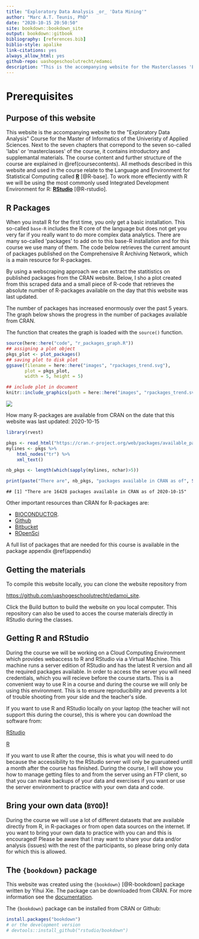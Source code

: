 ```yaml
--- 
title: "Exploratory Data Analysis _or_ 'Data Mining'"
author: "Marc A.T. Teunis, PhD"
date: "2020-10-15 20:50:50"
site: bookdown::bookdown_site
output: bookdown::gitbook
bibliography: [references.bib]
biblio-style: apalike
link-citations: yes
always_allow_html: yes
github-repo: uashogeschoolutrecht/edamoi
description: "This is the accompanying website for the Masterclasses 'Exploratory Data Analysis _or_ 'Data Mining' of the Hogeschool Utrecht Master of Informatics"
---
```




# Prerequisites



## Purpose of this website
This website is the accompanying website to the "Exploratory Data Analysis" Course for the Master of Informatics of the Univeristy of Applied Sciences. Next to the seven chapters that correpond to the seven so-called 'labs' or 'masterclasses' of the course, it contains introductory and supplemantal materials. The course content and further structure of the course are explained in \@ref(coursecontents). All methods described in this website and used in the course relate to the Language and Environment for Statistical Computing called [**R**](https://cran.r-project.org/) [@R-base]. To work more effeciently with R we will be using the most commonly used Integrated Development Environment for R: [**RStudio**](https://www.rstudio.com) [@R-rstudio]. 

## R Packages
When you install R for the first time, you only get a basic installation. This so-called `base-R` includes the R core of the language but does not get you very far if you really want to do more complex data analytics. There are many so-called 'packages' to add on to this base-R installation and for this course we use many of them. The code below retrieves the current amount of packages published on the Comprehensive R Archiving Network, which is a main resource for R-packages. 

By using a webscraping approach we can extract the statitistics on published packages from the CRAN website. Below, I sho a plot created from this scraped data and a small piece of R-code that retrieves the absolute number of R-packages available on the day that this website was last updated.   

The number of packages has increased enormously over the past 5 years. The graph below shows the progress in the number of packages available from CRAN.

The function that creates the graph is loaded with the `source()` function.


```r
source(here::here("code", "r_packages_graph.R"))
## assigning a plot object 
pkgs_plot <- plot_packages()
## saving plot to disk plot
ggsave(filename = here::here("images", "rpackages_trend.svg"), 
       plot = pkgs_plot,
       width = 5, height = 5)
```


```r
## include plot in document
knitr::include_graphics(path = here::here("images", "rpackages_trend.svg"))
```

![](C:/Users/mteunis/workspaces/eda_moi/images/rpackages_trend.svg)<!-- -->

How many R-packages are available from CRAN on the date that this website was last updated: 2020-10-15 


```r
library(rvest)

pkgs <- read_html("https://cran.r-project.org/web/packages/available_packages_by_name.html")
mylines <- pkgs %>% 
    html_nodes("tr") %>%
    xml_text()

nb_pkgs <- length(which(sapply(mylines, nchar)>5))

print(paste("There are", nb_pkgs, "packages available in CRAN as of", Sys.Date()))
```

```
## [1] "There are 16428 packages available in CRAN as of 2020-10-15"
```

Other important resources than CRAN for R-packages are:

 - [BIOCONDUCTOR](https://www.bioconductor.org/).
 - [Github](https://github.com)
 - [Bitbucket](https://bitbucket.org/)
 - [ROpenSci](https://ropensci.org/packages/)

A full list of packages that are needed for this course is available in the package appendix \@ref(appendix) 

## Getting the materials
To compile this website locally, you can clone the website repository from 

https://github.com/uashogeschoolutrecht/edamoi_site. 

Click the Build button to build the website on you local computer. 
This repository can also be used to acces the course materials directly in RStudio during the classes.

## Getting R and RStudio
During the course we will be working on a Cloud Computing Environment which provides webaccess to R and RStudio via a Virtual Machine. This machine runs a server edition of RStudio and has the latest R version and all the required packages available. In order to access the server you will need credentials, which you will recieve before the course starts. This is a convenient way to use R in a course and during the course we will only be using this environment. This is to ensure reproducibility and prevents a lot of trouble shooting from your side and the teacher's side.

If you want to use R and RStudio locally on your laptop (the teacher will not support this during the course), this is where you can download the software from:

[RStudio](https://www.rstudio.com/products/rstudio/download/) 

[R](https://cran.r-project.org/)

If you want to use R after the course, this is what you will need to do because the accessibility to the RStudio server will only be guaruateed untill a month after the course has finished. During the course, I will show you how to manage getting files to and from the server using an FTP client, so that you can make backups of your data and exercises if you want or use the server environment to practice with your own data and code.

## Bring your own data (`BYOD`)!

During the course we will use a lot of different datasets that are available directly from R, in R-packages or from open data sources on the internet. If you want to bring your own data to practice with you can and this is encouraged! Please be aware that I may want to share your data and/or analysis (issues) with the rest of the participants, so please bring only data for which this is allowed.   

## The `{bookdown}` package
This website was created using the `{bookdown}` [@R-bookdown] package written by Yihui Xie. The package can be downloaded from CRAN. For more information see the [documentation](https://bookdown.org/yihui/bookdown/).

The `{bookdown}` package can be installed from CRAN or Github:


```r
install.packages("bookdown")
# or the development version
# devtools::install_github("rstudio/bookdown")
```
